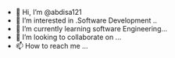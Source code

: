 - 👋 Hi, I’m @abdisa121
- 👀 I’m interested in .Software Development ..
- 🌱 I’m currently learning software Engineering...
- 💞️ I’m looking to collaborate on ...
- 📫 How to reach me ...

<!---
abdisa121/abdisa121 is a ✨ special ✨ repository because its `README.md` (this file) appears on your GitHub profile.
You can click the Preview link to take a look at your changes.
--->
